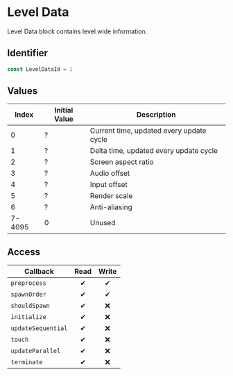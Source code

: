 # Level Data

Level Data block contains level wide information.

## Identifier

```ts
const LevelDataId = 1
```

## Values

| Index  | Initial Value | Description                              |
| ------ | ------------- | ---------------------------------------- |
| 0      | ?             | Current time, updated every update cycle |
| 1      | ?             | Delta time, updated every update cycle   |
| 2      | ?             | Screen aspect ratio                      |
| 3      | ?             | Audio offset                             |
| 4      | ?             | Input offset                             |
| 5      | ?             | Render scale                             |
| 6      | ?             | Anti-aliasing                            |
| 7-4095 | 0             | Unused                                   |

## Access

| Callback           | Read | Write |
| ------------------ | :--: | :---: |
| `preprocess`       |  ✔   |   ✔   |
| `spawnOrder`       |  ✔   |   ✔   |
| `shouldSpawn`      |  ✔   |  ❌   |
| `initialize`       |  ✔   |  ❌   |
| `updateSequential` |  ✔   |  ❌   |
| `touch`            |  ✔   |  ❌   |
| `updateParallel`   |  ✔   |  ❌   |
| `terminate`        |  ✔   |  ❌   |
